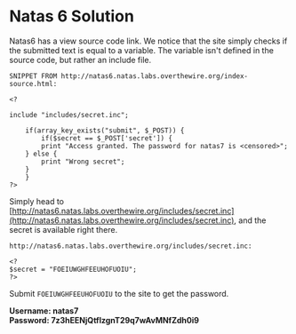 # Natas 6 Solution

Natas6 has a view source code link. We notice that the site simply checks if the submitted text is equal to
a variable. The variable isn't defined in the source code, but rather an include file.

```
SNIPPET FROM http://natas6.natas.labs.overthewire.org/index-source.html:

<?

include "includes/secret.inc";

    if(array_key_exists("submit", $_POST)) {
        if($secret == $_POST['secret']) {
        print "Access granted. The password for natas7 is <censored>";
    } else {
        print "Wrong secret";
    }
    }
?>
```

Simply head to [http://natas6.natas.labs.overthewire.org/includes/secret.inc](http://natas6.natas.labs.overthewire.org/includes/secret.inc),
and the secret is available right there.

```
http://natas6.natas.labs.overthewire.org/includes/secret.inc:

<?
$secret = "FOEIUWGHFEEUHOFUOIU";
?>
```

Submit `FOEIUWGHFEEUHOFUOIU` to the site to get the password.

**Username: natas7**  
**Password: 7z3hEENjQtflzgnT29q7wAvMNfZdh0i9**
